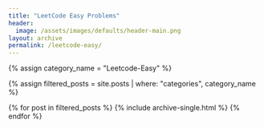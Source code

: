 ```yaml
---
title: "LeetCode Easy Problems"
header:
  image: /assets/images/defaults/header-main.png
layout: archive
permalink: /leetcode-easy/
---
```


{% assign category_name = "Leetcode-Easy" %}

{% assign filtered_posts = site.posts | where: "categories", category_name %}

{% for post in filtered_posts %}
  {% include archive-single.html %}
{% endfor %}